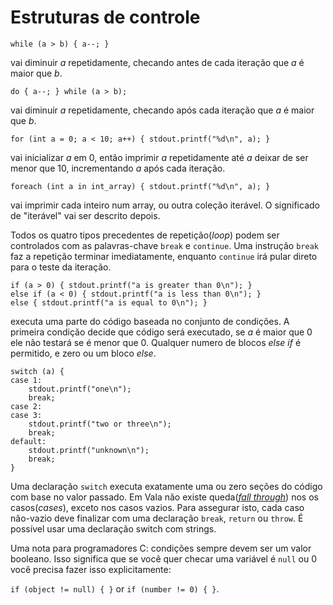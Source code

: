 # Estruturas de controle

```vala
while (a > b) { a--; }
```

vai diminuir _a_ repetidamente, checando antes de cada iteração que _a_ é maior que _b_.

```vala
do { a--; } while (a > b);
```

vai diminuir _a_ repetidamente, checando após cada iteração que _a_ é maior que _b_.

```vala
for (int a = 0; a < 10; a++) { stdout.printf("%d\n", a); }
```

vai inicializar _a_ em 0, então imprimir _a_ repetidamente até _a_ deixar de ser menor que 10, incrementando _a_ após cada iteração.

```vala
foreach (int a in int_array) { stdout.printf("%d\n", a); }
```

vai imprimir cada inteiro num array, ou outra coleção iterável. O significado de "iterável" vai ser descrito depois.

Todos os quatro tipos precedentes de repetição(_loop_) podem ser controlados com as palavras-chave `break` e `continue`. Uma instrução `break` faz a repetição terminar imediatamente, enquanto `continue` irá pular direto para o teste da iteração.

```vala
if (a > 0) { stdout.printf("a is greater than 0\n"); }
else if (a < 0) { stdout.printf("a is less than 0\n"); }
else { stdout.printf("a is equal to 0\n"); }
```
executa uma parte do código baseada no conjunto de condições. A primeira condição decide que código será executado, se _a_ é maior que 0 ele não testará se é menor que 0. Qualquer numero de blocos _else if_ é permitido, e zero ou um bloco _else_.

```vala
switch (a) {
case 1:
    stdout.printf("one\n");
    break;
case 2:
case 3:
    stdout.printf("two or three\n");
    break;
default:
    stdout.printf("unknown\n");
    break;
}
```
Uma declaração `switch` executa exatamente uma ou zero seções do código com base no valor passado. Em Vala não existe queda([_fall through_](https://en.wikipedia.org/wiki/Switch_statement#Fallthrough)) nos os casos(_cases_), exceto nos casos vazios. Para assegurar isto, cada caso não-vazio deve finalizar com uma declaração `break`, `return` ou `throw`. É possível usar uma declaração switch com strings.

Uma nota para programadores C: condições sempre devem ser um valor booleano. Isso significa que se você quer checar uma variável é `null` ou 0 você precisa fazer isso explicitamente:

`if (object != null) { }` or
`if (number != 0) { }`.
